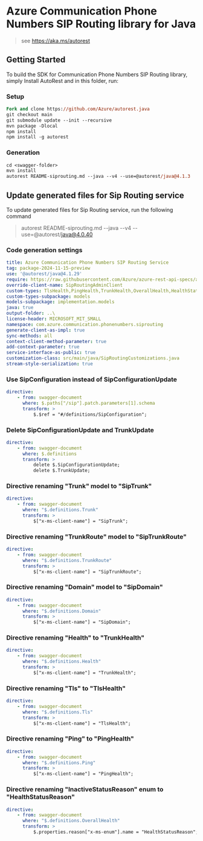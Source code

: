 # Azure Communication Phone Numbers SIP Routing library for Java

> see https://aka.ms/autorest
## Getting Started

To build the SDK for Communication Phone Numbers SIP Routing library, simply Install AutoRest and in this folder, run:

### Setup
```ps
Fork and clone https://github.com/Azure/autorest.java
git checkout main
git submodule update --init --recursive
mvn package -Dlocal
npm install
npm install -g autorest
```

### Generation
```ps
cd <swagger-folder>
mvn install
autorest README-siprouting.md --java --v4 --use=@autorest/java@4.1.3
```

## Update generated files for Sip Routing service
To update generated files for Sip Routing service, run the following command

> autorest README-siprouting.md --java --v4 --use=@autorest/java@4.0.40

### Code generation settings
```yaml
title: Azure Communication Phone Numbers SIP Routing Service
tag: package-2024-11-15-preview
use: '@autorest/java@4.1.29'
require: https://raw.githubusercontent.com/Azure/azure-rest-api-specs/abb839b726184aa10f8d1eaac8e9fe590833619c/specification/communication/data-plane/SipRouting/readme.md
override-client-name: SipRoutingAdminClient
custom-types: TlsHealth,PingHealth,TrunkHealth,OverallHealth,HealthStatusReason,TlsStatus,PrivacyHeader,PingStatus,OverallHealthStatus,IpAddressVersion
custom-types-subpackage: models
models-subpackage: implementation.models
java: true
output-folder: ..\
license-header: MICROSOFT_MIT_SMALL
namespace: com.azure.communication.phonenumbers.siprouting
generate-client-as-impl: true
sync-methods: all
context-client-method-parameter: true
add-context-parameter: true
service-interface-as-public: true
customization-class: src/main/java/SipRoutingCustomizations.java
stream-style-serialization: true
```

### Use SipConfiguration instead of SipConfigurationUpdate
```yaml
directive:
    - from: swagger-document
      where: $.paths["/sip"].patch.parameters[1].schema
      transform: >
          $.$ref = "#/definitions/SipConfiguration";
```

### Delete SipConfigurationUpdate and TrunkUpdate
```yaml
directive:
    - from: swagger-document
      where: $.definitions
      transform: >
          delete $.SipConfigurationUpdate;
          delete $.TrunkUpdate;
```

### Directive renaming "Trunk" model to "SipTrunk"
```yaml
directive:
    - from: swagger-document
      where: "$.definitions.Trunk" 
      transform: >
          $["x-ms-client-name"] = "SipTrunk";
```

### Directive renaming "TrunkRoute" model to "SipTrunkRoute"
```yaml
directive:
    - from: swagger-document
      where: "$.definitions.TrunkRoute" 
      transform: >
          $["x-ms-client-name"] = "SipTrunkRoute";
```

### Directive renaming "Domain" model to "SipDomain"
```yaml
directive:
    - from: swagger-document
      where: "$.definitions.Domain" 
      transform: >
          $["x-ms-client-name"] = "SipDomain";
```

### Directive renaming "Health" to "TrunkHealth"
```yaml
directive:
    - from: swagger-document
      where: "$.definitions.Health" 
      transform: >
          $["x-ms-client-name"] = "TrunkHealth";
```

### Directive renaming "Tls" to "TlsHealth"
```yaml
directive:
    - from: swagger-document
      where: "$.definitions.Tls" 
      transform: >
          $["x-ms-client-name"] = "TlsHealth";
```

### Directive renaming "Ping" to "PingHealth"
```yaml
directive:
    - from: swagger-document
      where: "$.definitions.Ping" 
      transform: >
          $["x-ms-client-name"] = "PingHealth";
```

### Directive renaming "InactiveStatusReason" enum to "HealthStatusReason"
```yaml
directive:
    - from: swagger-document
      where: "$.definitions.OverallHealth" 
      transform: >
          $.properties.reason["x-ms-enum"].name = "HealthStatusReason";
```
